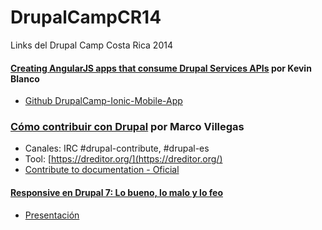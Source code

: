 DrupalCampCR14
==============

Links del Drupal Camp Costa Rica 2014

#### [Creating AngularJS apps that consume Drupal Services APIs](http://drupalcamp.cr/en/sesion/creating-angularjs-apps-consume-drupal-services-apis) por Kevin Blanco

* [Github DrupalCamp-Ionic-Mobile-App](https://github.com/kevinblanco/DrupalCamp-Ionic-Mobile-App)

### [Cómo contribuir con Drupal](http://drupalcamp.cr/sesion/c%C3%B3mo-contribuir-con-drupal) por Marco Villegas

* Canales: IRC #drupal-contribute, #drupal-es
* Tool: [https://dreditor.org/](https://dreditor.org/)
* [Contribute to documentation - Oficial](https://www.drupal.org/contribute/documentation)

#### [Responsive en Drupal 7: Lo bueno, lo malo y lo feo](http://drupalcamp.cr/sesion/responsive-en-drupal-7-lo-bueno-lo-malo-y-lo-feo)

* [Presentación](http://drupalcamp.cr/sites/default/files/slides/responsive-drupal7.pdf)

